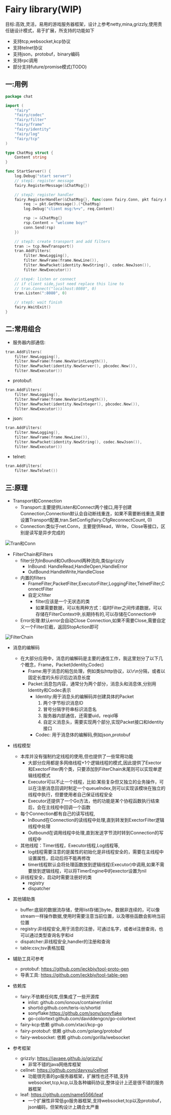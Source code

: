 # Fairy library(WIP)

目标:高效,灵活，易用的游戏服务器框架，设计上参考netty,mina,grizzly,使用责任链设计模式，易于扩展，所支持的功能如下

- 支持tcp,websocket,kcp协议
- 支持telnet协议
- 支持json，protobuf，binary编码
- 支持rpc调用
- 部分支持future/promise模式(TODO)

## 一:用例

```go
package chat

import (
    "fairy"
    "fairy/codec"
    "fairy/filter"
    "fairy/frame"
    "fairy/identity"
    "fairy/log"
    "fairy/tcp"
)

type ChatMsg struct {
    Content string
}

func StartServer() {
    log.Debug("start server")
    // step1: register message
    fairy.RegisterMessage(&ChatMsg{})

    // step2: register handler
    fairy.RegisterHandler(&ChatMsg{}, func(conn fairy.Conn, pkt fairy.Packet) {
        req := pkt.GetMessage().(*ChatMsg)
        log.Debug("client msg:%+v", req.Content)

        rsp := &ChatMsg{}
        rsp.Content = "welcome boy!"
        conn.Send(rsp)
    })

    // step3: create transport and add filters
    tran := tcp.NewTransport()
    tran.AddFilters(
        filter.NewLogging(),
        filter.NewFrame(frame.NewLine()),
        filter.NewPacket(identity.NewString(), codec.NewJson()),
        filter.NewExecutor())

    // step4: listen or connect
    // if client side,just need replace this line to
    // tran.Connect("localhost:8080", 0)
    tran.Listen(":8080", 0)

    // step5: wait finish
    fairy.WaitExit()
}
```

## 二:常用组合

- 服务器内部通信:

``` go
tran.AddFilters(
    filter.NewLogging(),
    filter.NewFrame(frame.NewVarintLength()),
    filter.NewPacket(identity.NewServer(), pbcodec.New()),
    filter.NewExecutor())
```

- protobuf:

``` go
tran.AddFilters(
    filter.NewLogging(),
    filter.NewFrame(frame.NewVarintLength()),
    filter.NewPacket(identity.NewInteger(), pbcodec.New()),
    filter.NewExecutor())
```

- json:

``` go
tran.AddFilters(
    filter.NewLogging(),
    filter.NewFrame(frame.NewLine()),
    filter.NewPacket(identity.NewString(), codec.NewJson()),
    filter.NewExecutor())
```

- telnet:

``` go
tran.AddFilters(
    filter.NewTelnet())
```

## 三:原理

- Transport和Connection
  - Transport:主要提供Listen和Connect两个接口,用于创建Connection,Connection默认会自动断线重连，如果不需要断线重连,需要设置Transport配置,tran.SetConfig(fairy.CfgReconnectCount, 0)
  - Connection:类似于net.Conn，主要提供Read，Write，Close等接口，区别是读写是异步完成的

 ![Tran和Conn](doc/tran-conn.png)

- FilterChain和Filters
  - filter分为InBound和OutBound两种流向,类似grizzly
    - InBound: HandleRead,HandleOpen,HandleError
    - OutBound:HandleWrite,HandleClose
  - 内置的filters
    - FrameFilter,PacketFilter,ExecutorFilter,LoggingFilter,TelnetFilter,ConnectFilter
    - 自定义filter
      - filter应该是一个无状态的类
      - 如果需要数据，可以有两种方式：临时Filter之间传递数据，可以存储在FilterContext中,长期持有的,可以存储在Connection中
  - Error处理:默认error会自动Close Connection,如果不需要Close,需要自定义一个Filter拦截，返回StopAction即可

![FilterChain](doc/filterchain.png)

- 消息的编解码
  - 在大部分应用中，消息的编解码是主要的通信工作，我这里划分了以下几个概念，Frame，Packet(Identity,Codec)
    - Frame:用于消息的粘包处理，例如类似http协议，以\r\n分隔，或者以固定长度的头标识后边消息长度
    - Packet:消息包内容，通常分为两个部分，消息头和消息体,分别用Identity和Codec表示
      - Identity:用于消息头的编解码并创建具体的Packet
        1. 两个字节标识消息ID
        2. 冒号分隔字符串标识消息名
        3. 服务器内部通信，还需要uid，reqid等
        4. 自定义消息头，需要实现两个部分,实现Packet接口和Identity接口
      - Codec:   用于消息体的编解码,例如json,protobuf

- 线程模型
  - 本库并没有强制约定线程的使用,但也提供了一些常用功能
    - 大部分应用都是多网络线程+1个逻辑线程的模式,因此提供了Exector和ExectorFilter两个类，只要添加到FilterChain末尾则可以实现单逻辑线程模式
    - Executor可以不止一个线程，比如:某些复杂但又独立的业务操作，可以在注册消息回调时制定一个queueIndex,则可以实现该模块在独立的线程中执行，但要使用者自己保证线程安全
    - Executor还提供了一个Go方法，他的功能是某个协程函数执行结束后，会在主线程中回调一个函数
  - 每个Connection都有自己的读写线程,
    - InBound在Connection的读线程中处理,直到转发到ExectorFilter逻辑线程中处理
    - Outbound在调用线程中处理,直到发送字节流时转到Connection的写线程中
  - 其他线程：Timer线程，Executor线程,Log线程等,
    - log线程需要注意的是属性的初始化是非线程安全的，需要在主线程中设置属性，启动后将不能再修改
    - timer线程默认会将处理函数放到逻辑线程(Executor)中调用,如果不需要放到逻辑线程，可以将TimerEngine中的exector设置为nil
  - 非线程安全，启动时需要注册好的类
    - registry
    - dispatcher

- 其他辅助类
  - buffer:底层的数据流存储，使用list存储[]byte，数据非连续的，可以像stream一样操作数据,使用时需要注意当前位置，以及哪些函数会影响当前位置
  - registry:非线程安全,用于消息的注册，可通过名字，或者id注册查询，也可以通过类型查询名字和id
  - dispatcher:非线程安全,handler的注册和查询
  - table:csv,tsv表格加载

- 辅助工具可参考
  - protobuf: https://github.com/jeckbjy/tool-proto-gen
  - 导表工具:  https://github.com/jeckbjy/tool-table-gen

- 依赖库
  - fairy:不依赖任何库,但集成了一些开源库
    - inlist: github.com/ionous/container/inlist
    - shortid:github.com/teris-io/shortid
    - sonyflake:https://github.com/sony/sonyflake
    - go-colortext:github.com/daviddengcn/go-colortext
  - fairy-kcp:依赖 github.com/xtaci/kcp-go
  - fairy-protobuf: 依赖 github.com/golang/protobuf
  - fairy-websocket: 依赖 github.com/gorilla/websocket

- 参考框架
  - grizzly: https://javaee.github.io/grizzly/
    - 非常不错的java网络库框架
  - cellnet: https://github.com/davyxu/cellnet 
    - 功能很完善的go服务器框架，扩展性也还不错,支持websocket,tcp,kcp,以及各种编码协议,整体设计上还是很不错的服务器框架
  - leaf: https://github.com/name5566/leaf
    - 一个扩展性非常低go服务器框架,支持websocket,tcp以及protobuf，json编码，但架构设计上耦合太严重
